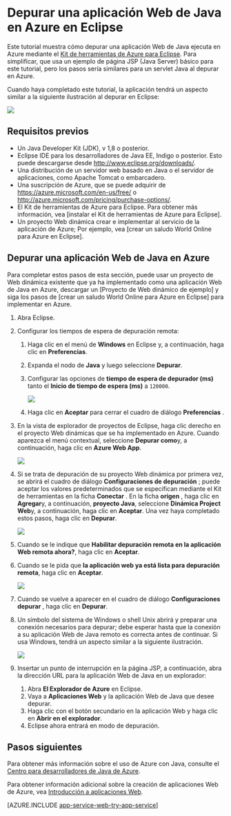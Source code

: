 <properties 
    pageTitle="Depurar una aplicación Web de Java en Azure en Eclipse | Microsoft Azure" 
    description="En este tutorial se muestra cómo usar el Kit de herramientas de Azure para Eclipse depurar una aplicación Web de Java ejecuta en Azure." 
    services="app-service\web" 
    documentationCenter="java" 
    authors="selvasingh" 
    manager="wpickett" 
    editor=""/>

<tags 
    ms.service="app-service-web" 
    ms.workload="web" 
    ms.tgt_pltfrm="na" 
    ms.devlang="Java" 
    ms.topic="article" 
    ms.date="09/20/2016" 
    ms.author="asirveda;robmcm"/>

# <a name="debug-a-java-web-app-on-azure-in-eclipse"></a>Depurar una aplicación Web de Java en Azure en Eclipse

Este tutorial muestra cómo depurar una aplicación Web de Java ejecuta en Azure mediante el [Kit de herramientas de Azure para Eclipse]. Para simplificar, que usa un ejemplo de página JSP (Java Server) básico para este tutorial, pero los pasos sería similares para un servlet Java al depurar en Azure.

Cuando haya completado este tutorial, la aplicación tendrá un aspecto similar a la siguiente ilustración al depurar en Eclipse:

![][01]
 
## <a name="prerequisites"></a>Requisitos previos

* Un Java Developer Kit (JDK), v 1,8 o posterior.
* Eclipse IDE para los desarrolladores de Java EE, Indigo o posterior. Esto puede descargarse desde <http://www.eclipse.org/downloads/>.
* Una distribución de un servidor web basado en Java o el servidor de aplicaciones, como Apache Tomcat o embarcadero.
* Una suscripción de Azure, que se puede adquirir de <https://azure.microsoft.com/en-us/free/> o <http://azure.microsoft.com/pricing/purchase-options/>.
* El Kit de herramientas de Azure para Eclipse. Para obtener más información, vea [instalar el Kit de herramientas de Azure para Eclipse].
* Un proyecto Web dinámica crear e implementar al servicio de la aplicación de Azure; Por ejemplo, vea [crear un saludo World Online para Azure en Eclipse].

## <a name="to-debug-a-java-web-app-on-azure"></a>Depurar una aplicación Web de Java en Azure

Para completar estos pasos de esta sección, puede usar un proyecto de Web dinámica existente que ya ha implementado como una aplicación Web de Java en Azure, descargar un [Proyecto de Web dinámico de ejemplo] y siga los pasos de [crear un saludo World Online para Azure en Eclipse] para implementar en Azure. 

1. Abra Eclipse.

1. Configurar los tiempos de espera de depuración remota:

    1. Haga clic en el menú de **Windows** en Eclipse y, a continuación, haga clic en **Preferencias**.
    1. Expanda el nodo de **Java** y luego seleccione **Depurar**.
    1. Configurar las opciones de **tiempo de espera de depurador (ms)** tanto el **Inicio de tiempo de espera (ms)** a `120000`.

        ![][02]

    1. Haga clic en **Aceptar** para cerrar el cuadro de diálogo **Preferencias** .

1. En la vista de explorador de proyectos de Eclipse, haga clic derecho en el proyecto Web dinámicas que se ha implementado en Azure. Cuando aparezca el menú contextual, seleccione **Depurar como**y, a continuación, haga clic en **Azure Web App**.

    ![][03]

1. Si se trata de depuración de su proyecto Web dinámica por primera vez, se abrirá el cuadro de diálogo **Configuraciones de depuración** ; puede aceptar los valores predeterminados que se especifican mediante el Kit de herramientas en la ficha **Conectar** . En la ficha **origen** , haga clic en **Agregar**y, a continuación, **proyecto Java**, seleccione **Dinámica Project Web**y, a continuación, haga clic en **Aceptar**. Una vez haya completado estos pasos, haga clic en **Depurar**.

    ![][04]

1. Cuando se le indique que **Habilitar depuración remota en la aplicación Web remota ahora?**, haga clic en **Aceptar**.

1. Cuando se le pida que **la aplicación web ya está lista para depuración remota**, haga clic en **Aceptar**.

    ![][05]

1. Cuando se vuelve a aparecer en el cuadro de diálogo **Configuraciones depurar** , haga clic en **Depurar**.

1. Un símbolo del sistema de Windows o shell Unix abrirá y preparar una conexión necesarios para depurar; debe esperar hasta que la conexión a su aplicación Web de Java remoto es correcta antes de continuar. Si usa Windows, tendrá un aspecto similar a la siguiente ilustración.

    ![][06]

1. Insertar un punto de interrupción en la página JSP, a continuación, abra la dirección URL para la aplicación Web de Java en un explorador:

    1. Abra **El Explorador de Azure** en Eclipse.
    1. Vaya a **Aplicaciones Web** y la aplicación Web de Java que desee depurar.
    1. Haga clic con el botón secundario en la aplicación Web y haga clic en **Abrir en el explorador**.
    1. Eclipse ahora entrará en modo de depuración.

## <a name="next-steps"></a>Pasos siguientes

Para obtener más información sobre el uso de Azure con Java, consulte el [Centro para desarrolladores de Java de Azure].

Para obtener información adicional sobre la creación de aplicaciones Web de Azure, vea [Introducción a aplicaciones Web].

[AZURE.INCLUDE [app-service-web-try-app-service](../../includes/app-service-web-try-app-service.md)]

<!-- URL List -->

[Azure App Service]: http://go.microsoft.com/fwlink/?LinkId=529714
[Kit de herramientas de Azure para Eclipse]: ../azure-toolkit-for-eclipse.md
[Instalar el Kit de herramientas de Azure Eclipse]: ../azure-toolkit-for-eclipse-installation.md
[Crear una aplicación Web de llamadas internacionales de saludo para Azure en Eclipse]: ./app-service-web-eclipse-create-hello-world-web-app.md
[Proyecto de Web dinámica de ejemplo]: http://go.microsoft.com/fwlink/?LinkId=817337

[Centro para desarrolladores de Java de Azure]: https://azure.microsoft.com/develop/java/
[Introducción a aplicaciones Web]: ./app-service-web-overview.md

<!-- IMG List -->

[01]: ./media/app-service-web-debug-java-web-app-in-eclipse/01-debug-java-web-app-in-eclipse.png
[02]: ./media/app-service-web-debug-java-web-app-in-eclipse/02-configure-eclipse-remote-debug.png
[03]: ./media/app-service-web-debug-java-web-app-in-eclipse/03-debug-as.png
[04]: ./media/app-service-web-debug-java-web-app-in-eclipse/04-debug-configurations.png
[05]: ./media/app-service-web-debug-java-web-app-in-eclipse/05-ready-for-remote-debugging.png
[06]: ./media/app-service-web-debug-java-web-app-in-eclipse/06-windows-command-prompt-connection-successful-to-remote.png
